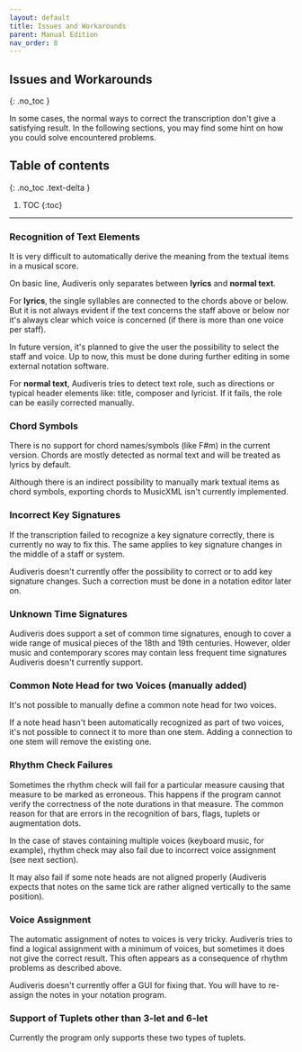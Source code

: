 ```yaml
---
layout: default
title: Issues and Workarounds
parent: Manual Edition
nav_order: 8
---
```

## Issues and Workarounds
{: .no_toc }

In some cases, the normal ways to correct the transcription don't give a satisfying result.
In the following sections, you may find some hint on how you could solve encountered problems.

## Table of contents
{: .no_toc .text-delta }

1. TOC
{:toc}

---
### Recognition of Text Elements

It is very difficult to automatically derive the meaning from the textual items in a musical score.

On basic line, Audiveris only separates between **lyrics** and **normal text**.

For **lyrics**, the single syllables are connected to the chords above or below.
But it is not always evident if the text concerns the staff above or below nor it's always clear
which voice is concerned (if there is more than one voice per staff).

In future version, it's planned to give the user the possibility to select the staff and voice.
Up to now, this must be done during further editing in some external notation software.

For **normal text**, Audiveris tries to detect text role, such as directions or typical header
elements like: title, composer and lyricist.
If it fails, the role can be easily corrected manually.

### Chord Symbols

There is no support for chord names/symbols (like F#m) in the current version.
Chords are mostly detected as normal text and will be treated as lyrics by default.

Although there is an indirect possibility to manually mark textual items as chord symbols,
exporting chords to MusicXML isn't currently implemented.

### Incorrect Key Signatures

If the transcription failed to recognize a key signature correctly, there is currently no way to fix this.
The same applies to key signature changes in the middle of a staff or system.

Audiveris doesn't currently offer the possibility to correct or to add key signature changes.
Such a correction must be done in a notation editor later on.

### Unknown Time Signatures

Audiveris does support a set of common time signatures, enough to cover a wide range
of musical pieces of the 18th and 19th centuries.
However, older music and contemporary scores may contain less frequent time signatures Audiveris
doesn't currently support.

### Common Note Head for two Voices (manually added)

It's not possible to manually define a common note head for two voices.

If a note head hasn't been automatically recognized as part of two voices,
it's not possible to connect it to more than one stem.
Adding a connection to one stem will remove the existing one.

### Rhythm Check Failures

Sometimes the rhythm check will fail for a particular measure causing that measure to be marked
as erroneous.
This happens if the program cannot verify the correctness of the note durations in that measure.
The common reason for that are errors in the recognition of bars, flags, tuplets or augmentation dots.

In the case of staves containing multiple voices (keyboard music, for example),
rhythm check may also fail due to incorrect voice assignment (see next section).

It may also fail if some note heads are not aligned properly
(Audiveris expects that notes on the same tick are rather aligned vertically to the same position).

### Voice Assignment

The automatic assignment of notes to voices is very tricky.
Audiveris tries to find a logical assignment with a minimum of voices,
but sometimes it does not give the correct result.
This often appears as a consequence of rhythm problems as described above.

Audiveris doesn't currently offer a GUI for fixing that.
You will have to re-assign the notes in your notation program.

### Support of Tuplets other than 3-let and 6-let

Currently the program only supports these two types of tuplets.
